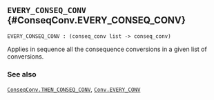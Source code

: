 ## `EVERY_CONSEQ_CONV` {#ConseqConv.EVERY_CONSEQ_CONV}


```
EVERY_CONSEQ_CONV : (conseq_conv list -> conseq_conv)
```



Applies in sequence all the consequence conversions in a given list of conversions.

### See also

[`ConseqConv.THEN_CONSEQ_CONV`](#ConseqConv.THEN_CONSEQ_CONV), [`Conv.EVERY_CONV`](#Conv.EVERY_CONV)

